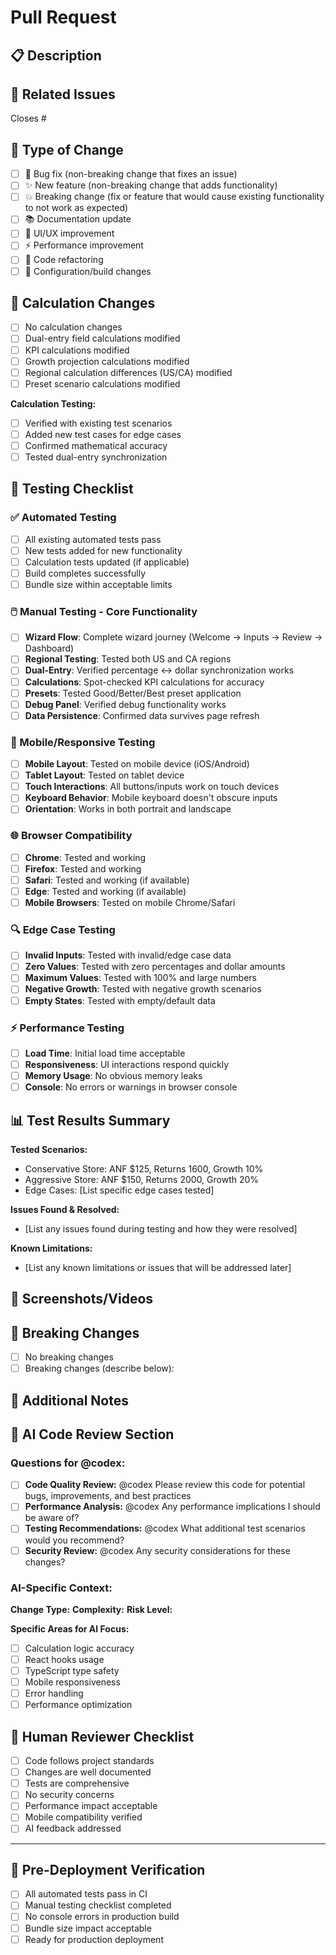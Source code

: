 # Pull Request

## 📋 Description

<!-- Provide a clear and concise description of the changes -->

## 🔗 Related Issues

<!-- Link to any related issues -->

Closes #<!-- issue number -->

## 🧪 Type of Change

<!-- Mark the relevant option with an "x" -->

- [ ] 🐛 Bug fix (non-breaking change that fixes an issue)
- [ ] ✨ New feature (non-breaking change that adds functionality)
- [ ] 💥 Breaking change (fix or feature that would cause existing functionality to not work as expected)
- [ ] 📚 Documentation update
- [ ] 🎨 UI/UX improvement
- [ ] ⚡ Performance improvement
- [ ] 🧹 Code refactoring
- [ ] 🔧 Configuration/build changes

## 🧮 Calculation Changes

<!-- If this PR affects calculations, provide details -->

- [ ] No calculation changes
- [ ] Dual-entry field calculations modified
- [ ] KPI calculations modified
- [ ] Growth projection calculations modified
- [ ] Regional calculation differences (US/CA) modified
- [ ] Preset scenario calculations modified

**Calculation Testing:**

<!-- If calculations were changed, describe testing performed -->

- [ ] Verified with existing test scenarios
- [ ] Added new test cases for edge cases
- [ ] Confirmed mathematical accuracy
- [ ] Tested dual-entry synchronization

## 🎯 Testing Checklist

### ✅ Automated Testing

- [ ] All existing automated tests pass
- [ ] New tests added for new functionality
- [ ] Calculation tests updated (if applicable)
- [ ] Build completes successfully
- [ ] Bundle size within acceptable limits

### 🖱️ Manual Testing - Core Functionality

- [ ] **Wizard Flow**: Complete wizard journey (Welcome → Inputs → Review → Dashboard)
- [ ] **Regional Testing**: Tested both US and CA regions
- [ ] **Dual-Entry**: Verified percentage ↔ dollar synchronization works
- [ ] **Calculations**: Spot-checked KPI calculations for accuracy
- [ ] **Presets**: Tested Good/Better/Best preset application
- [ ] **Debug Panel**: Verified debug functionality works
- [ ] **Data Persistence**: Confirmed data survives page refresh

### 📱 Mobile/Responsive Testing

- [ ] **Mobile Layout**: Tested on mobile device (iOS/Android)
- [ ] **Tablet Layout**: Tested on tablet device
- [ ] **Touch Interactions**: All buttons/inputs work on touch devices
- [ ] **Keyboard Behavior**: Mobile keyboard doesn't obscure inputs
- [ ] **Orientation**: Works in both portrait and landscape

### 🌐 Browser Compatibility

- [ ] **Chrome**: Tested and working
- [ ] **Firefox**: Tested and working
- [ ] **Safari**: Tested and working (if available)
- [ ] **Edge**: Tested and working (if available)
- [ ] **Mobile Browsers**: Tested on mobile Chrome/Safari

### 🔍 Edge Case Testing

- [ ] **Invalid Inputs**: Tested with invalid/edge case data
- [ ] **Zero Values**: Tested with zero percentages and dollar amounts
- [ ] **Maximum Values**: Tested with 100% and large numbers
- [ ] **Negative Growth**: Tested with negative growth scenarios
- [ ] **Empty States**: Tested with empty/default data

### ⚡ Performance Testing

- [ ] **Load Time**: Initial load time acceptable
- [ ] **Responsiveness**: UI interactions respond quickly
- [ ] **Memory Usage**: No obvious memory leaks
- [ ] **Console**: No errors or warnings in browser console

## 📊 Test Results Summary

<!-- Provide a summary of testing results -->

**Tested Scenarios:**

- Conservative Store: ANF $125, Returns 1600, Growth 10%
- Aggressive Store: ANF $150, Returns 2000, Growth 20%
- Edge Cases: [List specific edge cases tested]

**Issues Found & Resolved:**

- [List any issues found during testing and how they were resolved]

**Known Limitations:**

- [List any known limitations or issues that will be addressed later]

## 📸 Screenshots/Videos

<!-- Add screenshots or videos demonstrating the changes -->

## 🚨 Breaking Changes

<!-- If this introduces breaking changes, describe them -->

- [ ] No breaking changes
- [ ] Breaking changes (describe below):

## 📝 Additional Notes

<!-- Any additional information for reviewers -->

## 🤖 AI Code Review Section

<!-- For @codex and AI assistants -->

### Questions for @codex:

<!-- Tag @codex with specific questions about your changes -->

- [ ] **Code Quality Review:** @codex Please review this code for potential bugs, improvements, and best practices
- [ ] **Performance Analysis:** @codex Any performance implications I should be aware of?
- [ ] **Testing Recommendations:** @codex What additional test scenarios would you recommend?
- [ ] **Security Review:** @codex Any security considerations for these changes?

### AI-Specific Context:

<!-- Help AI understand your changes -->

**Change Type:** <!-- Bug fix / New feature / Refactor / Performance / etc. -->
**Complexity:** <!-- Simple / Medium / Complex -->
**Risk Level:** <!-- Low / Medium / High -->

**Specific Areas for AI Focus:**

- [ ] Calculation logic accuracy
- [ ] React hooks usage
- [ ] TypeScript type safety
- [ ] Mobile responsiveness
- [ ] Error handling
- [ ] Performance optimization

## 👀 Human Reviewer Checklist

<!-- For human reviewers to complete -->

- [ ] Code follows project standards
- [ ] Changes are well documented
- [ ] Tests are comprehensive
- [ ] No security concerns
- [ ] Performance impact acceptable
- [ ] Mobile compatibility verified
- [ ] AI feedback addressed

---

## 🚀 Pre-Deployment Verification

<!-- Complete before merging to main -->

- [ ] All automated tests pass in CI
- [ ] Manual testing checklist completed
- [ ] No console errors in production build
- [ ] Bundle size impact acceptable
- [ ] Ready for production deployment
